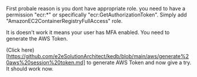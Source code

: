 First probale reason is you dont have appropriate role. you need to have a permission "ecr:*" or specifically "ecr:GetAuthorizationToken".
Simply add "AmazonEC2ContainerRegistryFullAccess" role.

It is doesn't work it means your user has MFA enabled. You need to generate the AWS Token.

(Click here)[https://github.com/e2eSolutionArchitect/kedb/blob/main/aws/generate%20aws%20session%20token.md] to generate AWS Token and now give a try. It should work now. 
